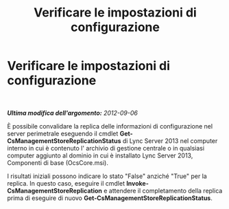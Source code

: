 ﻿---
title: Verificare le impostazioni di configurazione
TOCTitle: Verificare le impostazioni di configurazione
ms:assetid: 51c2d1d9-63f7-43ab-88ca-b8913da7cede
ms:mtpsurl: https://technet.microsoft.com/it-it/library/JJ204885(v=OCS.15)
ms:contentKeyID: 49300573
ms.date: 08/24/2015
mtps_version: v=OCS.15
ms.translationtype: HT
---

# Verificare le impostazioni di configurazione

 

_**Ultima modifica dell'argomento:** 2012-09-06_

È possibile convalidare la replica delle informazioni di configurazione nel server perimetrale eseguendo il cmdlet **Get-CsManagementStoreReplicationStatus** di Lync Server 2013 nel computer interno in cui è contenuto l' archivio di gestione centrale o in qualsiasi computer aggiunto al dominio in cui è installato Lync Server 2013, Componenti di base (OcsCore.msi).

I risultati iniziali possono indicare lo stato "False" anziché "True" per la replica. In questo caso, eseguire il cmdlet **Invoke-CsManagementStoreReplication** e attendere il completamento della replica prima di eseguire di nuovo **Get-CsManagementStoreReplicationStatus**.


